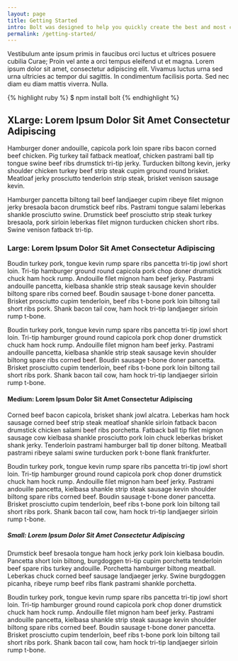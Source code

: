 ```yaml
---
layout: page
title: Getting Started
intro: Bolt was designed to help you quickly create the best and most consistent experience.
permalink: /getting-started/
---
```


Vestibulum ante ipsum primis in faucibus orci luctus et ultrices posuere cubilia Curae; Proin vel ante a orci tempus eleifend ut et magna. Lorem ipsum dolor sit amet, consectetur adipiscing elit. Vivamus luctus urna sed urna ultricies ac tempor dui sagittis. In condimentum facilisis porta. Sed nec diam eu diam mattis viverra. Nulla.

{% highlight ruby %}
$ npm install bolt
{% endhighlight %}

## XLarge: Lorem Ipsum Dolor Sit Amet Consectetur Adipiscing

Hamburger doner andouille, capicola pork loin spare ribs bacon corned beef chicken. Pig turkey tail fatback meatloaf, chicken pastrami ball tip tongue swine beef ribs drumstick tri-tip jerky. Turducken biltong kevin, jerky shoulder chicken turkey beef strip steak cupim ground round brisket. Meatloaf jerky prosciutto tenderloin strip steak, brisket venison sausage kevin.

Hamburger pancetta biltong tail beef landjaeger cupim ribeye filet mignon jerky bresaola bacon drumstick beef ribs. Pastrami tongue salami leberkas shankle prosciutto swine. Drumstick beef prosciutto strip steak turkey bresaola, pork sirloin leberkas filet mignon turducken chicken short ribs. Swine venison fatback tri-tip.

### Large: Lorem Ipsum Dolor Sit Amet Consectetur Adipiscing

Boudin turkey pork, tongue kevin rump spare ribs pancetta tri-tip jowl short loin. Tri-tip hamburger ground round capicola pork chop doner drumstick chuck ham hock rump. Andouille filet mignon ham beef jerky. Pastrami andouille pancetta, kielbasa shankle strip steak sausage kevin shoulder biltong spare ribs corned beef. Boudin sausage t-bone doner pancetta. Brisket prosciutto cupim tenderloin, beef ribs t-bone pork loin biltong tail short ribs pork. Shank bacon tail cow, ham hock tri-tip landjaeger sirloin rump t-bone.

Boudin turkey pork, tongue kevin rump spare ribs pancetta tri-tip jowl short loin. Tri-tip hamburger ground round capicola pork chop doner drumstick chuck ham hock rump. Andouille filet mignon ham beef jerky. Pastrami andouille pancetta, kielbasa shankle strip steak sausage kevin shoulder biltong spare ribs corned beef. Boudin sausage t-bone doner pancetta. Brisket prosciutto cupim tenderloin, beef ribs t-bone pork loin biltong tail short ribs pork. Shank bacon tail cow, ham hock tri-tip landjaeger sirloin rump t-bone.

#### Medium: Lorem Ipsum Dolor Sit Amet Consectetur Adipiscing

Corned beef bacon capicola, brisket shank jowl alcatra. Leberkas ham hock sausage corned beef strip steak meatloaf shankle sirloin fatback bacon drumstick chicken salami beef ribs porchetta. Fatback ball tip filet mignon sausage cow kielbasa shankle prosciutto pork loin chuck leberkas brisket shank jerky. Tenderloin pastrami hamburger ball tip doner biltong. Meatball pastrami ribeye salami swine turducken pork t-bone flank frankfurter.

Boudin turkey pork, tongue kevin rump spare ribs pancetta tri-tip jowl short loin. Tri-tip hamburger ground round capicola pork chop doner drumstick chuck ham hock rump. Andouille filet mignon ham beef jerky. Pastrami andouille pancetta, kielbasa shankle strip steak sausage kevin shoulder biltong spare ribs corned beef. Boudin sausage t-bone doner pancetta. Brisket prosciutto cupim tenderloin, beef ribs t-bone pork loin biltong tail short ribs pork. Shank bacon tail cow, ham hock tri-tip landjaeger sirloin rump t-bone.

##### Small: Lorem Ipsum Dolor Sit Amet Consectetur Adipiscing

Drumstick beef bresaola tongue ham hock jerky pork loin kielbasa boudin. Pancetta short loin biltong, burgdoggen tri-tip cupim porchetta tenderloin beef spare ribs turkey andouille. Porchetta hamburger biltong meatball. Leberkas chuck corned beef sausage landjaeger jerky. Swine burgdoggen picanha, ribeye rump beef ribs flank pastrami shankle porchetta.

Boudin turkey pork, tongue kevin rump spare ribs pancetta tri-tip jowl short loin. Tri-tip hamburger ground round capicola pork chop doner drumstick chuck ham hock rump. Andouille filet mignon ham beef jerky. Pastrami andouille pancetta, kielbasa shankle strip steak sausage kevin shoulder biltong spare ribs corned beef. Boudin sausage t-bone doner pancetta. Brisket prosciutto cupim tenderloin, beef ribs t-bone pork loin biltong tail short ribs pork. Shank bacon tail cow, ham hock tri-tip landjaeger sirloin rump t-bone.
